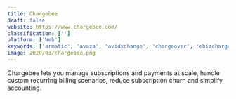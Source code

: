 ```yaml
---
title: Chargebee
draft: false 
website: https://www.chargebee.com/
classification: ['']
platform: ['Web']
keywords: ['armatic', 'avaza', 'avidxchange', 'chargeover', 'ebizcharge', 'intacct', 'moonclerk', 'netsuite', 'odoo', 'pabbly_subscriptions', 'recurly', 'saasoptics', 'sage_50cloud', 'stripe', 'stripe_billing', 'zarmoney', 'zoho_subscriptions', 'fusebill']
image: 2020/03/chargebee.png
---
```

Chargebee lets you manage subscriptions and payments at scale, handle custom recurring billing scenarios, reduce subscription churn and simplify accounting.